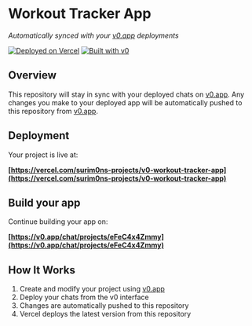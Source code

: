 # Workout Tracker App

*Automatically synced with your [v0.app](https://v0.app) deployments*

[![Deployed on Vercel](https://img.shields.io/badge/Deployed%20on-Vercel-black?style=for-the-badge&logo=vercel)](https://vercel.com/surim0ns-projects/v0-workout-tracker-app)
[![Built with v0](https://img.shields.io/badge/Built%20with-v0.app-black?style=for-the-badge)](https://v0.app/chat/projects/eFeC4x4Zmmy)

## Overview

This repository will stay in sync with your deployed chats on [v0.app](https://v0.app).
Any changes you make to your deployed app will be automatically pushed to this repository from [v0.app](https://v0.app).

## Deployment

Your project is live at:

**[https://vercel.com/surim0ns-projects/v0-workout-tracker-app](https://vercel.com/surim0ns-projects/v0-workout-tracker-app)**

## Build your app

Continue building your app on:

**[https://v0.app/chat/projects/eFeC4x4Zmmy](https://v0.app/chat/projects/eFeC4x4Zmmy)**

## How It Works

1. Create and modify your project using [v0.app](https://v0.app)
2. Deploy your chats from the v0 interface
3. Changes are automatically pushed to this repository
4. Vercel deploys the latest version from this repository